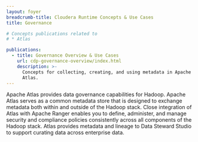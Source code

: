 ```yaml
---
layout: foyer
breadcrumb-title: Cloudera Runtime Concepts & Use Cases
title: Governance

# Concepts publications related to
# * Atlas

publications:
  - title: Governance Overview & Use Cases
    url: cdp-governance-overview/index.html
    description: >-
      Concepts for collecting, creating, and using metadata in Apache
      Atlas.
---
```

Apache Atlas provides data governance capabilities for Hadoop. Apache
Atlas serves as a common metadata store that is designed to exchange
metadata both within and outside of the Hadoop stack. Close integration
of Atlas with Apache Ranger enables you to define, administer, and
manage security and compliance policies consistently across all
components of the Hadoop stack. Atlas provides metadata and lineage to
Data Steward Studio to support curating data across enterprise data.
